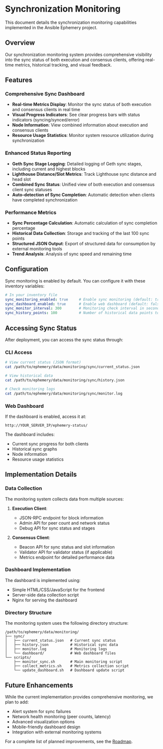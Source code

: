 # Synchronization Monitoring

This document details the synchronization monitoring capabilities implemented in the Ansible Ephemery project.

## Overview

Our synchronization monitoring system provides comprehensive visibility into the sync status of both execution and consensus clients, offering real-time metrics, historical tracking, and visual feedback.

## Features

### Comprehensive Sync Dashboard

- **Real-time Metrics Display**: Monitor the sync status of both execution and consensus clients in real time
- **Visual Progress Indicators**: See clear progress bars with status indicators (syncing/synced/error)
- **Node Information**: View combined information about execution and consensus clients
- **Resource Usage Statistics**: Monitor system resource utilization during synchronization

### Enhanced Status Reporting

- **Geth Sync Stage Logging**: Detailed logging of Geth sync stages, including current and highest blocks
- **Lighthouse Distance/Slot Metrics**: Track Lighthouse sync distance and head slot
- **Combined Sync Status**: Unified view of both execution and consensus client sync statuses
- **Auto-detection of Sync Completion**: Automatic detection when clients have completed synchronization

### Performance Metrics

- **Sync Percentage Calculation**: Automatic calculation of sync completion percentage
- **Historical Data Collection**: Storage and tracking of the last 100 sync points
- **Structured JSON Output**: Export of structured data for consumption by external monitoring tools
- **Trend Analysis**: Analysis of sync speed and remaining time

## Configuration

Sync monitoring is enabled by default. You can configure it with these inventory variables:

```yaml
# In your inventory file
sync_monitoring_enabled: true     # Enable sync monitoring (default: true)
sync_dashboard_enabled: true      # Enable web dashboard (default: false)
sync_monitor_interval: 300        # Monitoring check interval in seconds (default: 300)
sync_history_points: 100          # Number of historical data points to keep (default: 100)
```

## Accessing Sync Status

After deployment, you can access the sync status through:

### CLI Access

```bash
# View current status (JSON format)
cat /path/to/ephemery/data/monitoring/sync/current_status.json

# View historical data
cat /path/to/ephemery/data/monitoring/sync/history.json

# Check monitoring logs
cat /path/to/ephemery/data/monitoring/sync/monitor.log
```

### Web Dashboard

If the dashboard is enabled, access it at:

```
http://YOUR_SERVER_IP/ephemery-status/
```

The dashboard includes:
- Current sync progress for both clients
- Historical sync graphs
- Node information
- Resource usage statistics

## Implementation Details

### Data Collection

The monitoring system collects data from multiple sources:

1. **Execution Client**:
   - JSON-RPC endpoint for block information
   - Admin API for peer count and network status
   - Debug API for sync status and stages

2. **Consensus Client**:
   - Beacon API for sync status and slot information
   - Validator API for validator status (if applicable)
   - Metrics endpoint for detailed performance data

### Dashboard Implementation

The dashboard is implemented using:
- Simple HTML/CSS/JavaScript for the frontend
- Server-side data collection script
- Nginx for serving the dashboard

### Directory Structure

The monitoring system uses the following directory structure:

```
/path/to/ephemery/data/monitoring/
├── sync/
│   ├── current_status.json   # Current sync status
│   ├── history.json          # Historical sync data
│   ├── monitor.log           # Monitoring logs
│   └── dashboard/            # Web dashboard files
└── scripts/
    ├── monitor_sync.sh       # Main monitoring script
    ├── collect_metrics.sh    # Metrics collection script
    └── update_dashboard.sh   # Dashboard update script
```

## Future Enhancements

While the current implementation provides comprehensive monitoring, we plan to add:

- Alert system for sync failures
- Network health monitoring (peer counts, latency)
- Advanced visualization options
- Mobile-friendly dashboard design
- Integration with external monitoring systems

For a complete list of planned improvements, see the [Roadmap](ROADMAP.md).

